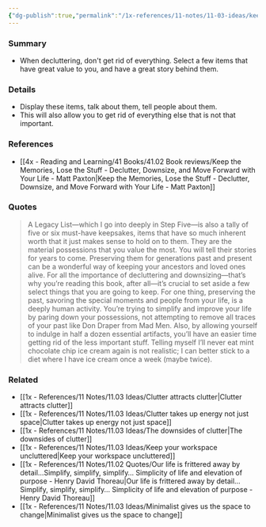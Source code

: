 ```yaml
---
{"dg-publish":true,"permalink":"/1x-references/11-notes/11-03-ideas/keep-a-few-items-that-have-great-value-to-you/","title":"Keep a few items that have great value to you","created":"2024-09-17T19:34:56.055+03:00","updated":"2024-09-17T22:43:32.095+03:00"}
---
```



### Summary
- When decluttering, don't get rid of everything. Select a few items that have great value to you, and have a great story behind them.

### Details
- Display these items, talk about them, tell people about them.
- This will also allow you to get rid of everything else that is not that important.

### References
- [[4x - Reading and Learning/41 Books/41.02 Book reviews/Keep the Memories, Lose the Stuff - Declutter, Downsize, and Move Forward with Your Life - Matt Paxton\|Keep the Memories, Lose the Stuff - Declutter, Downsize, and Move Forward with Your Life - Matt Paxton]]

### Quotes
> A Legacy List—which I go into deeply in Step Five—is also a tally of five or six must-have keepsakes, items that have so much inherent worth that it just makes sense to hold on to them. They are the material possessions that you value the most. You will tell their stories for years to come. Preserving them for generations past and present can be a wonderful way of keeping your ancestors and loved ones alive. For all the importance of decluttering and downsizing—that’s why you’re reading this book, after all—it’s crucial to set aside a few select things that you are going to keep. For one thing, preserving the past, savoring the special moments and people from your life, is a deeply human activity. You’re trying to simplify and improve your life by paring down your possessions, not attempting to remove all traces of your past like Don Draper from Mad Men. Also, by allowing yourself to indulge in half a dozen essential artifacts, you’ll have an easier time getting rid of the less important stuff. Telling myself I’ll never eat mint chocolate chip ice cream again is not realistic; I can better stick to a diet where I have ice cream once a week (maybe twice).

### Related
- [[1x - References/11 Notes/11.03 Ideas/Clutter attracts clutter\|Clutter attracts clutter]]
- [[1x - References/11 Notes/11.03 Ideas/Clutter takes up energy not just space\|Clutter takes up energy not just space]]
- [[1x - References/11 Notes/11.03 Ideas/The downsides of clutter\|The downsides of clutter]]
- [[1x - References/11 Notes/11.03 Ideas/Keep your workspace uncluttered\|Keep your workspace uncluttered]]
- [[1x - References/11 Notes/11.02 Quotes/Our life is frittered away by detail…Simplify, simplify, simplify… Simplicity of life and elevation of purpose - Henry David Thoreau\|Our life is frittered away by detail…Simplify, simplify, simplify… Simplicity of life and elevation of purpose - Henry David Thoreau]]
- [[1x - References/11 Notes/11.03 Ideas/Minimalist gives us the space to change\|Minimalist gives us the space to change]]